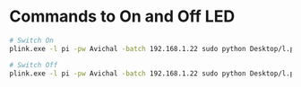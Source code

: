 # Commands to On and Off LED

```bash
# Switch On
plink.exe -l pi -pw Avichal -batch 192.168.1.22 sudo python Desktop/l.py -o On

# Switch Off
plink.exe -l pi -pw Avichal -batch 192.168.1.22 sudo python Desktop/l.py -i Off
```
